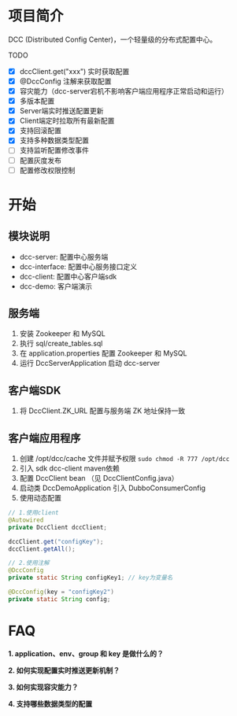 # 项目简介
DCC (Distributed Config Center)，一个轻量级的分布式配置中心。

TODO
- [x] dccClient.get("xxx") 实时获取配置
- [x] @DccConfig 注解来获取配置
- [x] 容灾能力（dcc-server宕机不影响客户端应用程序正常启动和运行）
- [x] 多版本配置
- [x] Server端实时推送配置更新
- [x] Client端定时拉取所有最新配置
- [x] 支持回滚配置
- [x] 支持多种数据类型配置
- [ ] 支持监听配置修改事件
- [ ] 配置灰度发布
- [ ] 配置修改权限控制

# 开始
## 模块说明
- dcc-server: 配置中心服务端
- dcc-interface: 配置中心服务接口定义
- dcc-client: 配置中心客户端sdk
- dcc-demo: 客户端演示

## 服务端
1. 安装 Zookeeper 和 MySQL
2. 执行 sql/create_tables.sql
3. 在 application.properties 配置 Zookeeper 和 MySQL 
4. 运行 DccServerApplication 启动 dcc-server

## 客户端SDK
1. 将 DccClient.ZK_URL 配置与服务端 ZK 地址保持一致

## 客户端应用程序
1. 创建 /opt/dcc/cache 文件并赋予权限 `sudo chmod -R 777 /opt/dcc`
2. 引入 sdk dcc-client maven依赖
3. 配置 DccClient bean （见 DccClientConfig.java）
4. 启动类 DccDemoApplication 引入 DubboConsumerConfig
5. 使用动态配置
```java
// 1.使用client
@Autowired
private DccClient dccClient;

dccClient.get("configKey");
dccClient.getAll();

// 2.使用注解
@DccConfig
private static String configKey1; // key为变量名

@DccConfig(key = "configKey2")
private static String config;
```

# FAQ
**1. application、env、group 和 key 是做什么的？**

**2. 如何实现配置实时推送更新机制？**

**3. 如何实现容灾能力？**

**4. 支持哪些数据类型的配置**
